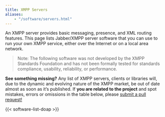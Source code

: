 ```yaml
---
title: XMPP Servers
aliases:
    - "/software/servers.html"
---
```


An XMPP server provides basic messaging, presence, and XML routing features. This page lists Jabber/XMPP server software that you can use to run your own XMPP service, either over the Internet or on a local area network.

> Note: The following software was not developed by the XMPP Standards Foundation and has not been formally tested for standards compliance, usability, reliability, or performance.

__See something missing?__ Any list of XMPP servers, clients or libraries will, due to the dynamic and evolving nature of the XMPP market, be out of date almost as soon as it’s published. If __you are related to the project__ and spot mistakes, errors or omissions in the table below, please [submit a pull request!](https://github.com/xsf/xmpp.org/tree/master/tools/README.rst)

{{< software-list-doap >}}
